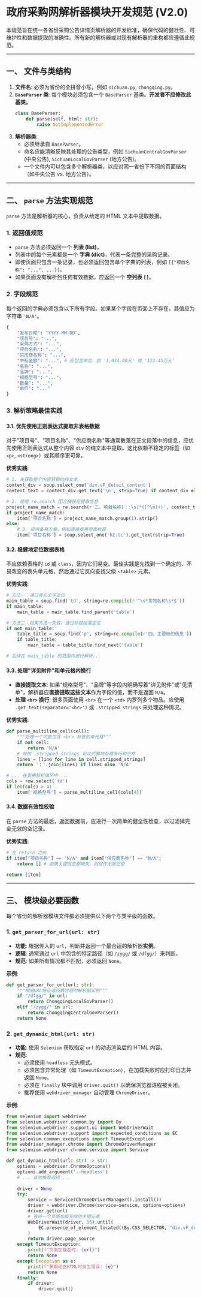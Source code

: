 # 政府采购网解析器模块开发规范 (V2.0)

本规范旨在统一各省份采购公告详情页解析器的开发标准，确保代码的健壮性、可维护性和数据提取的准确性。所有新的解析器或对现有解析器的重构都应遵循此规范。

---

## 一、 文件与类结构

1.  **文件名**: 必须为省份的全拼音小写，例如 `sichuan.py`, `chongqing.py`。
2.  **`BaseParser` 类**: 每个模块必须包含一个 `BaseParser` 基类。**开发者不应修改此基类。**
    ```python
    class BaseParser:
        def parse(self, html: str):
            raise NotImplementedError
    ```
3.  **解析器类**:
    *   必须继承自 `BaseParser`。
    *   命名应能清晰反映其处理的公告类型，例如 `SichuanCentralGovParser` (中央公告), `SichuanLocalGovParser` (地方公告)。
    *   一个文件内可以包含多个解析器类，以应对同一省份下不同的页面结构（如中央公告 vs. 地方公告）。

---

## 二、 `parse` 方法实现规范

`parse` 方法是解析器的核心，负责从给定的 HTML 文本中提取数据。

### 1. 返回值规范

*   `parse` 方法必须返回一个 **列表 (list)**。
*   列表中的每个元素都是一个 **字典 (dict)**，代表一条完整的采购记录。
*   即使页面只包含一条记录，也必须返回包含单个字典的列表，例如 `[{"项目名称": "...", ...}]`。
*   如果页面没有解析到任何有效数据，应返回一个 **空列表 `[]`**。

### 2. 字段规范

每个返回的字典必须包含以下所有字段。如果某个字段在页面上不存在，其值应为字符串 `'N/A'`。

```python
{
    "发布日期": "YYYY-MM-DD",
    "项目号": "...",
    "采购方式": "...",
    "项目名称": "...",
    "供应商名称": "...",
    "中标金额": "...", # 应包含单位，如 '1,024.00元' 或 '123.45万元'
    "名称": "...",
    "品牌": "...",
    "规格型号": "...",
    "数量": "...",
    "单价": "..."
}
```

### 3. 解析策略最佳实践

#### 3.1. 优先使用正则表达式提取非表格数据

对于"项目号"、"项目名称"、"供应商名称"等通常散落在正文段落中的信息，应优先使用正则表达式从整个内容 `div` 的纯文本中提取。这比依赖不稳定的标签（如 `<p>`, `<strong>`）或其顺序更可靠。

**优秀实践**:
```python
# 1. 先获取整个内容容器的纯文本
content_div = soup.select_one('div.vF_detail_content')
content_text = content_div.get_text('\n', strip=True) if content_div else ''

# 2. 使用 re.search 配合捕获组提取信息
project_name_match = re.search(r'二、项目名称[：:\s]*([^\n]+)', content_text)
if project_name_match:
    item['项目名称'] = project_name_match.group(1).strip()
else:
    # 3. 提供备用方案，例如直接使用页面标题
    item['项目名称'] = soup.select_one('h2.tc').get_text(strip=True)
```

#### 3.2. 稳健地定位数据表格

不应依赖表格的 `id` 或 `class`，因为它们易变。最佳实践是先找到一个确定的、不易改变的表头单元格，然后通过它反向查找父级 `<table>` 元素。

**优秀实践**:
```python
# 方法一：通过表头文字定位
main_table = soup.find('td', string=re.compile(r'^\s*货物名称\s*$'))
if main_table:
    main_table = main_table.find_parent('table')

# 方法二：如果方法一失败，通过标题段落定位
if not main_table:
    table_title = soup.find('p', string=re.compile(r'四、主要标的信息'))
    if table_title:
        main_table = table_title.find_next('table')

# 后续在 main_table 的范围内进行解析...
```

#### 3.3. 处理"详见附件"和单元格内换行

*   **直接提取文本**: 如果"规格型号"、"品牌"等字段内明确写着"详见附件"或"见清单"，解析器应**直接提取这些文本**作为字段的值，而不是返回 `N/A`。
*   **处理 `<br>` 换行**: 很多页面使用 `<br>` 在一个 `<td>` 内罗列多个物品。应使用 `.get_text(separator='<br>')` 或 `.stripped_strings` 来处理这种情况。

**优秀实践**:
```python
def parse_multiline_cell(cell):
    """处理一个可能包含 <br> 标签的单元格"""
    if not cell:
        return 'N/A'
    # 使用 .stripped_strings 可以优雅地处理多行和空格
    lines = [line for line in cell.stripped_strings]
    return '；'.join(lines) if lines else 'N/A'

# ... 在表格解析循环中 ...
cols = row.select('td')
if len(cols) > 4:
    item['规格型号'] = parse_multiline_cell(cols[4])
```

#### 3.4. 数据有效性校验

在 `parse` 方法的最后，返回数据前，应进行一次简单的健全性检查，以过滤掉完全无效的空记录。

**优秀实践**:
```python
# 在 return 之前
if item["项目名称"] == "N/A" and item["供应商名称"] == "N/A":
    return [] # 如果关键信息都缺失，则视作无效记录

return [item]
```

---

## 三、 模块级必要函数

每个省份的解析器模块文件都必须提供以下两个与类平级的函数。

### 1. `get_parser_for_url(url: str)`

*   **功能**: 根据传入的 `url`，判断并返回一个最合适的解析器**实例**。
*   **逻辑**: 通常通过 `url` 中包含的特定路径（如 `/zygg/` 或 `/dfgg/`）来判断。
*   **规范**: 如果所有情况都不匹配，必须返回 `None`。

**示例**:
```python
def get_parser_for_url(url: str):
    """根据URL特征返回最合适的解析器实例"""
    if "/dfgg/" in url:
        return ChongqingLocalGovParser()
    elif "/zygg/" in url:
        return ChongqingCentralGovParser()
    return None
```

### 2. `get_dynamic_html(url: str)`

*   **功能**: 使用 `Selenium` 获取指定 `url` 的动态渲染后的 HTML 内容。
*   **规范**:
    *   必须使用 `headless` 无头模式。
    *   必须包含异常处理（如 `TimeoutException`），在加载失败时应打印日志并返回 `None`。
    *   必须在 `finally` 块中调用 `driver.quit()` 以确保浏览器进程被关闭。
    *   推荐使用 `webdriver_manager` 自动管理 `ChromeDriver`。

**示例**:
```python
from selenium import webdriver
from selenium.webdriver.common.by import By
from selenium.webdriver.support.ui import WebDriverWait
from selenium.webdriver.support import expected_conditions as EC
from selenium.common.exceptions import TimeoutException
from webdriver_manager.chrome import ChromeDriverManager
from selenium.webdriver.chrome.service import Service

def get_dynamic_html(url: str) -> str:
    options = webdriver.ChromeOptions()
    options.add_argument('--headless')
    # ... 其他推荐选项 ...
    
    driver = None
    try:
        service = Service(ChromeDriverManager().install())
        driver = webdriver.Chrome(service=service, options=options)
        driver.get(url)
        # 等待一个页面加载完成的关键元素
        WebDriverWait(driver, 15).until(
            EC.presence_of_element_located((By.CSS_SELECTOR, "div.vF_detail_content"))
        )
        return driver.page_source
    except TimeoutException:
        print(f"页面加载超时: {url}")
        return None
    except Exception as e:
        print(f"获取动态HTML时发生错误: {e}")
        return None
    finally:
        if driver:
            driver.quit()
``` 